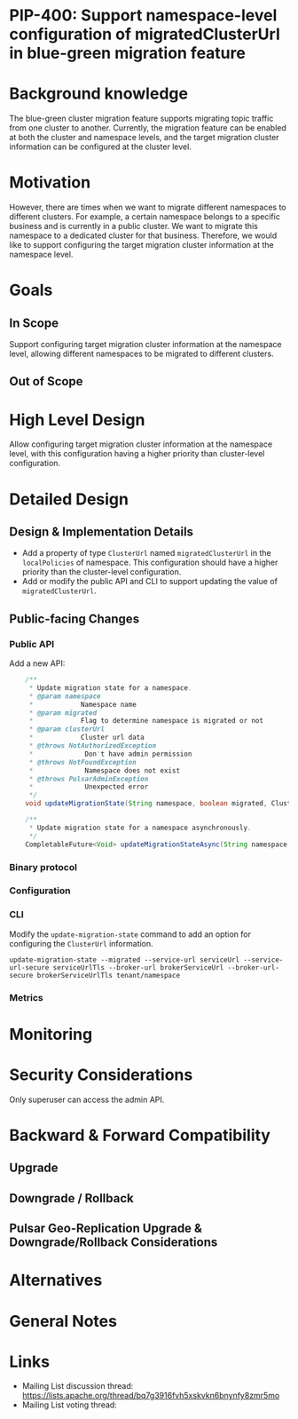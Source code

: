 # PIP-400: Support namespace-level configuration of migratedClusterUrl in blue-green migration feature

# Background knowledge

The blue-green cluster migration feature supports migrating topic traffic from one cluster to another. 
Currently, the migration feature can be enabled at both the cluster and namespace levels, 
and the target migration cluster information can be configured at the cluster level.

# Motivation

However, there are times when we want to migrate different namespaces to different clusters. 
For example, a certain namespace belongs to a specific business and is currently in a public cluster. 
We want to migrate this namespace to a dedicated cluster for that business.
Therefore, we would like to support configuring the target migration cluster information at the namespace level.

# Goals

## In Scope

Support configuring target migration cluster information at the namespace level, 
allowing different namespaces to be migrated to different clusters.

## Out of Scope

# High Level Design

Allow configuring target migration cluster information at the namespace level, 
with this configuration having a higher priority than cluster-level configuration.

# Detailed Design

## Design & Implementation Details

- Add a property of type `ClusterUrl` named `migratedClusterUrl` in the `localPolicies` of namespace. This configuration should have a higher priority than the cluster-level configuration.
- Add or modify the public API and CLI to support updating the value of `migratedClusterUrl`.

## Public-facing Changes

### Public API
Add a new API:
```java
    /**
     * Update migration state for a namespace.
     * @param namespace
     *            Namespace name
     * @param migrated
     *            Flag to determine namespace is migrated or not
     * @param clusterUrl
     *            Cluster url data
     * @throws NotAuthorizedException
     *             Don't have admin permission
     * @throws NotFoundException
     *             Namespace does not exist
     * @throws PulsarAdminException
     *             Unexpected error
     */
    void updateMigrationState(String namespace, boolean migrated, ClusterUrl clusterUrl) throws PulsarAdminException;

    /**
     * Update migration state for a namespace asynchronously.
     */
    CompletableFuture<Void> updateMigrationStateAsync(String namespace, boolean migrated, ClusterUrl clusterUrl);
```

### Binary protocol

### Configuration

### CLI
Modify the `update-migration-state` command to add an option for configuring the `ClusterUrl` information.
```shell
update-migration-state --migrated --service-url serviceUrl --service-url-secure serviceUrlTls --broker-url brokerServiceUrl --broker-url-secure brokerServiceUrlTls tenant/namespace
```

### Metrics

# Monitoring

# Security Considerations
Only superuser can access the admin API.

# Backward & Forward Compatibility

## Upgrade

## Downgrade / Rollback

## Pulsar Geo-Replication Upgrade & Downgrade/Rollback Considerations

# Alternatives

# General Notes

# Links

* Mailing List discussion thread: https://lists.apache.org/thread/bq7g3916fvh5xskvkn6bnynfy8zmr5mo
* Mailing List voting thread:
